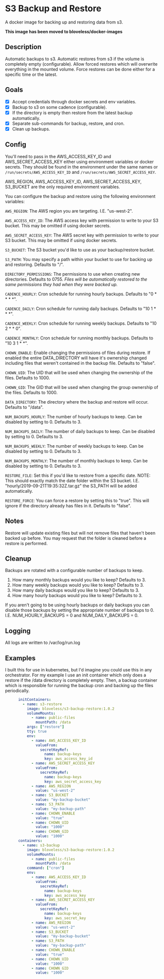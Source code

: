 # S3 Backup and Restore
A docker image for backing up and restoring data from s3.

**This image has been moved to bloveless/docker-images**

## Description
Automatic backups to s3. Automatic restores from s3 if the volume is completely empty (configurable).
Allow forced restores which will overwrite everything in the mounted volume.
Force restores can be done either for a specific time or the latest.

## Goals
- [x] Accept credentials through docker secrets and env variables.
- [x] Backup to s3 on some cadence (configurable).
- [x] If the directory is empty then restore from the latest backup automatically.
- [x] Separate sub-commands for backup, restore, and cron.
- [x] Clean up backups.

## Config
You'll need to pass in the AWS_ACCESS_KEY_ID and AWS_SECRET_ACCESS_KEY either using environment variables or docker
secrets. They should be found in the environment under the same names or `/run/secrets/AWS_ACCESS_KEY_ID` and
`/run/secrets/AWS_SECRET_ACCESS_KEY`.

AWS_REGION, AWS_ACCESS_KEY_ID, AWS_SECRET_ACCESS_KEY, S3_BUCKET are the only required environment variables.

You can configure the backup and restore using the following environment variables:

`AWS_REGION`: The AWS region you are targeting. I.E. "us-west-2".

`AWS_ACCESS_KEY_ID`: The AWS access key with permission to write to your S3 bucket. This may be omitted if using docker
secrets.

`AWS_SECRET_ACCESS_KEY`: The AWS secret key with permission to write to your S3 bucket. This may be omitted if using
docker secrets.

`S3_BUCKET`: The S3 bucket you'd like to use as your backup/restore bucket.

`S3_PATH`: You may specify a path within your bucket to use for backing up and restoring. Defaults to "/".

`DIRECTORY_PERMISSIONS`: The permissions to use when creating new directories. Defaults to 0755. _Files will be
automatically restored to the same permissions they had when they were backed up._

`CADENCE_HOURLY`: Cron schedule for running hourly backups. Defaults to "0 * * * *".

`CADENCE_DAILY`: Cron schedule for running daily backups. Defaults to "10 1 * * *".

`CADENCE_WEEKLY`: Cron schedule for running weekly backups. Defaults to "10 2 * * 0".

`CADENCE_MONTHLY`: Cron schedule for running monthly backups. Defaults to "10 3 1 * *".

`CHOWN_ENABLE`: Enable changing the permissions of files during restore. If enabled the entire DATA_DIRECTORY will
have it's ownership changed including files that weren't contained in the backup file. Defaults to "false".

`CHOWN_UID`: The UID that will be used when changing the ownership of the files. Defaults to 1000.

`CHOWN_GID`: The GID that will be used when changing the group ownership of the files. Defaults to 1000.

`DATA_DIRECTORY`: The directory where the backup and restore will occur. Defaults to "/data".

`NUM_BACKUPS_HOURLY`: The number of hourly backups to keep. Can be disabled by setting to 0. Defaults to 3.

`NUM_BACKUPS_DAILY`: The number of daily backups to keep. Can be disabled by setting to 0. Defaults to 3.

`NUM_BACKUPS_WEEKLY`: The number of weekly backups to keep. Can be disabled by setting to 0. Defaults to 3.

`NUM_BACKUPS_MONTHLY`: The number of monthly backups to keep. Can be disabled by setting to 0. Defaults to 3.

`RESTORE_FILE`: Set this if you'd like to restore from a specific date. NOTE: This should exactly match the date folder
within the S3 bucket. I.E. "hourly/2019-09-21T19:35:32Z.tar.gz" the S3_PATH will be added automatically.

`RESTORE_FORCE`: You can force a restore by setting this to "true". This will ignore if the directory already has files
in it. Defaults to "false".

## Notes
Restore will update existing files but will not remove files that haven't been backed up before. You may request that
the folder is cleaned before a restore is performed.

## Cleanup
Backups are rotated with a configurable number of backups to keep.
  1. How many monthly backups would you like to keep? Defaults to 3.
  2. How many weekly backups would you like to keep? Defaults to 3.
  3. How many daily backups would you like to keep? Defaults to 3.
  4. How many hourly backups would you like to keep? Defaults to 3.

If you aren't going to be using hourly backups or daily backups you can disable those backups by setting the appropriate
number of backups to 0. I.E. NUM_HOURLY_BACKUPS = 0 and NUM_DAILY_BACKUPS = 0.

## Logging
All logs are written to /var/log/run.log

## Examples
I built this for use in kubernetes, but I'd imagine you could use this in any orchestrator. For my example I use an init
container which only does a restore if the /data directory is completely empty. Then, a backup container which is
responsible for running the backup cron and backing up the files periodically.

```yaml
      initContainers:
        - name: s3-restore
          image: bloveless/s3-backup-restore:1.0.2
          volumeMounts:
            - name: public-files
              mountPath: /data
          args: ["restore"]
          tty: true
          env:
            - name: AWS_ACCESS_KEY_ID
              valueFrom:
                secretKeyRef:
                  name: backup-keys
                  key: aws_access_key_id
            - name: AWS_SECRET_ACCESS_KEY
              valueFrom:
                secretKeyRef:
                  name: backup-keys
                  key: aws_secret_access_key
            - name: AWS_REGION
              value: "us-west-2"
            - name: S3_BUCKET
              value: "my-backup-bucket"
            - name: S3_PATH
              value: "my-backup-path"
            - name: CHOWN_ENABLE
              value: "true"
            - name: CHOWN_UID
              value: "1000"
            - name: CHOWN_GID
              value: "1000"
      containers:
        - name: s3-backup
          image: bloveless/s3-backup-restore:1.0.2
          volumeMounts:
            - name: public-files
              mountPath: /data
          command: ["cron"]
          env:
            - name: AWS_ACCESS_KEY_ID
              valueFrom:
                secretKeyRef:
                  name: backup-keys
                  key: aws_access_key
            - name: AWS_SECRET_ACCESS_KEY
              valueFrom:
                secretKeyRef:
                  name: backup-keys
                  key: aws_secret_key
            - name: AWS_REGION
              value: "us-west-2"
            - name: S3_BUCKET
              value: "my-backup-bucket"
            - name: S3_PATH
              value: "my-backup-path"
            - name: CHOWN_ENABLE
              value: "true"
            - name: CHOWN_UID
              value: "1000"
            - name: CHOWN_GID
              value: "1000"
```
